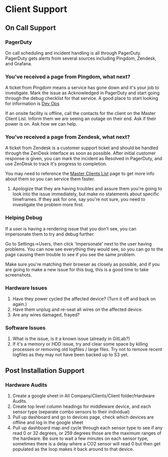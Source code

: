 # Client Support

## On Call Support

### PagerDuty

On call scheduling and incident handling is all through PagerDuty. PagerDuty gets alerts from several sources including Pingdom, Zendesk, and Grafana.

### You've received a page from Pingdom, what next?

A ticket from Pingdom means a service has gone down and it's your job to investigate. Mark the issue as Acknowledged in PagerDuty and start going through the debug checklist for that service. A good place to start looking for information is [Dev Ops](dev-ops)

If an onsite facility is offline, call the contacts for the client on the Master Client List. Inform them we are seeing an outage on their end. Ask if their power is on. Ask how we can help.

### You've received a page from Zendesk, what next?

A ticket from Zendesk is a customer support ticket and should be handled through the ZenDesk interface as soon as possible. After initial customer response is given, you can mark the incident as Resolved in PagerDuty, and use ZenDesk to track it's progress to completion.

You may need to reference the [Master Clients List](https://docs.google.com/spreadsheets/d/1s8Ox_82EWDONmTTmy-WRBpw4Av-fKEwSLYSFHLm-VJo/edit) page to get more info about them so you can service them faster.

1. Apologize that they are having troubles and assure them you're going to look into the issue immediately, but make no statements about specific timeframes. If they ask for one, say you're not sure, you need to investigate the problem more first.

### Helping Debug

If a user is having a rendering issue that you don't see, you can impersonate them to try and debug further.

Go to Settings->Users, then click 'Impersonate' next to the user having problems. You can now see everything they would see, so you can go to the page causing them trouble to see if you see the same problem.

Make sure you're matching their browser as closely as possible, and if you are going to make a new issue for this bug, this is a good time to take screenshots.

### Hardware Issues

1. Have they power cycled the affected device? (Turn it off and back on again.)
2. Have them unplug and re-seat all wires on the affected device.
3. Are any wires damaged, frayed?

### Software Issues

1. What is the issue, is it a known issue (already in GitLab?)
2. If it's a memory or HDD issue, try and clear some space by killing processes or removing old logfiles / large files. Try not to remove recent logfiles as they may not have been backed up to S3 yet.

## Post Installation Support

### Hardware Audits

1. Create a google sheet in All Company/Clients/Client folder/Hardware Audits. 
2. Create top level column headings for middleware device,  and each sensor type (separate combo sensors to their individual)
3. Pull up dashboard and go to devices page, check which devices are offline and log in the google sheet
4. Pull up dashboard map and cycle through each sensor type to see if any read 0 or 32 degrees, or 259 degrees those are the maximum ranges of the hardware. Be sure to wait a few minutes on each sensor type, sometimes there is a delay where a CO2 sensor will read 0 but then get populated as the loop makes it back around to that device.
